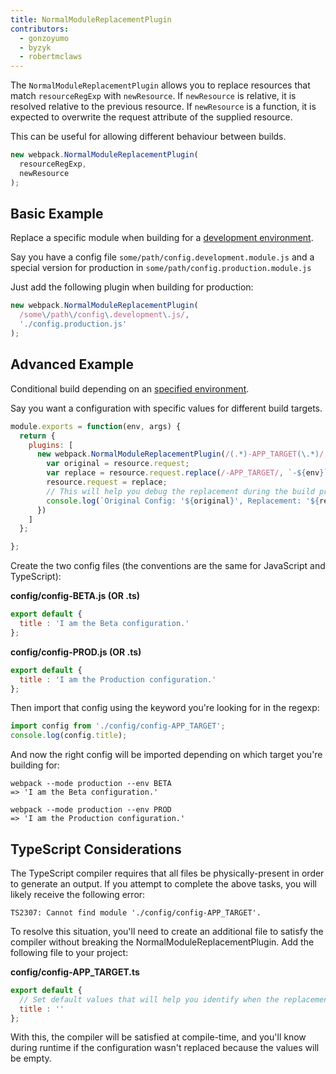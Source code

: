 ```yaml
---
title: NormalModuleReplacementPlugin
contributors:
  - gonzoyumo
  - byzyk
  - robertmclaws
---
```


The `NormalModuleReplacementPlugin` allows you to replace resources that match `resourceRegExp` with `newResource`. If `newResource` is relative, it is resolved relative to the previous resource. If `newResource` is a function, it is expected to overwrite the request attribute of the supplied resource.

This can be useful for allowing different behaviour between builds.

``` js
new webpack.NormalModuleReplacementPlugin(
  resourceRegExp,
  newResource
);
```


## Basic Example

Replace a specific module when building for a [development environment](/guides/production).

Say you have a config file `some/path/config.development.module.js` and a special version for production in `some/path/config.production.module.js`

Just add the following plugin when building for production:

``` javascript
new webpack.NormalModuleReplacementPlugin(
  /some\/path\/config\.development\.js/,
  './config.production.js'
);
```


## Advanced Example

Conditional build depending on an [specified environment](/configuration/configuration-types).

Say you want a configuration with specific values for different build targets.

``` javascript
module.exports = function(env, args) {
  return {
    plugins: [
      new webpack.NormalModuleReplacementPlugin(/(.*)-APP_TARGET(\.*)/, function(resource) {
        var original = resource.request;
        var replace = resource.request.replace(/-APP_TARGET/, `-${env}`);
        resource.request = replace;
        // This will help you debug the replacement during the build process.
        console.log(`Original Config: '${original}', Replacement: '${replace}'`);
      })
    ]
  };

};
```

Create the two config files (the conventions are the same for JavaScript and TypeScript):

__config/config-BETA.js (OR .ts)__ 

``` javascript
export default {
  title : 'I am the Beta configuration.'
};
```

__config/config-PROD.js (OR .ts)__

``` javascript
export default {
  title : 'I am the Production configuration.'
};
```

Then import that config using the keyword you're looking for in the regexp:

``` javascript
import config from './config/config-APP_TARGET';
console.log(config.title);
```

And now the right config will be imported depending on which target you're building for:

``` shell
webpack --mode production --env BETA
=> 'I am the Beta configuration.'

webpack --mode production --env PROD
=> 'I am the Production configuration.'
```


## TypeScript Considerations

The TypeScript compiler requires that all files be physically-present in order to generate an output. If you attempt to
complete the above tasks, you will likely receive the following error:

``` shell
TS2307: Cannot find module './config/config-APP_TARGET'.
```

To resolve this situation, you'll need to create an additional file to satisfy the compiler without breaking the
NormalModuleReplacementPlugin. Add the following file to your project:

__config/config-APP_TARGET.ts__

``` javascript
export default {
  // Set default values that will help you identify when the replacement process doesn't work.
  title : ''
};
```

With this, the compiler will be satisfied at compile-time, and you'll know during runtime if the configuration wasn't 
replaced because the values will be empty.
